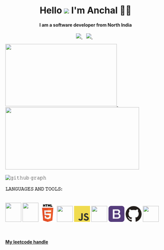 <h1 align='center'>
  Hello  <a target="_blank">
    <img src="https://github.com/JayantGoel001/JayantGoel001/blob/master/GIF/Hi.gif" width="40px" />
  </a> I'm Anchal 👩‍💻
</h1>
<h4 align ="center">I am a software developer from North India</h4>
<p align='center'>
  
  <a href="https://www.linkedin.com/in/anchal-p-908643b6/">
    <img src="https://img.shields.io/badge/linkedin-%230077B5.svg?&style=for-the-badge&logo=linkedin&logoColor=white" />
  </a>&nbsp;&nbsp;
  <a href="https://www.instagram.com/vats.15.11/">
    <img src="https://img.shields.io/badge/instagram-%23E4405F.svg?&style=for-the-badge&logo=instagram&logoColor=white" />        
  </a>&nbsp;&nbsp;
  
</p>

<p>
  <a align="left" href="https://github.com/code1511">
    <img height="195px" width="350" src="https://github-readme-stats.vercel.app/api/top-langs/?username=code1511&text_color=FFFFFF&bg_color=000000&title_color=94b4a4&langs_count=15&layout=compact&hide_border=false" />
  </a>&nbsp;&nbsp;&nbsp;&nbsp;
  <a align="right" href="https://github.com/code1511">
  <img height="195px" src="https://github-readme-stats.vercel.app/api?username=code1511&text_color=FFFFFF&bg_color=000000&title_color=94b4a4&show_icons=true&count_private=true&layout=compact&hide_border=false" width="420"></a>
  <br/>
</p>


![𝚐𝚒𝚝𝚑𝚞𝚋 𝚐𝚛𝚊𝚙𝚑](https://activity-graph.herokuapp.com/graph?username=code1511&theme=react-dark&hide_border=true&area=true)
 <br/> <br/>
**𝙻𝙰𝙽𝙶𝚄𝙰𝙶𝙴𝚂 𝙰𝙽𝙳 𝚃𝙾𝙾𝙻𝚂:**  
<br/>
<br/>
<code><img height="60" width="50" src="https://www.naveedashfaq.me/img/c++.png"></code>
<code><img height="60" width="50" src="https://cdn.iconscout.com/icon/free/png-512/c-programming-569564.png"></code>
<code><img height="55" width="50" src="https://raw.githubusercontent.com/github/explore/80688e429a7d4ef2fca1e82350fe8e3517d3494d/topics/html/html.png"></code>
<code><img height="50" width="50" src="https://cdn.iconscout.com/icon/free/png-256/css-131-722685.png"></code>
<code><img height="50" width="50" src="https://raw.githubusercontent.com/github/explore/80688e429a7d4ef2fca1e82350fe8e3517d3494d/topics/javascript/javascript.png"></code>
<code><img height="50" width="50" src="https://upload.wikimedia.org/wikipedia/commons/thumb/3/3f/Git_icon.svg/1024px-Git_icon.svg.png"></code>
<code><img height="50" width="50" src="https://raw.githubusercontent.com/github/explore/80688e429a7d4ef2fca1e82350fe8e3517d3494d/topics/bootstrap/bootstrap.png"></code>
<code><img height="50" width="50" src="https://raw.githubusercontent.com/github/explore/80688e429a7d4ef2fca1e82350fe8e3517d3494d/topics/github-api/github-api.png"></code>
<code><img height="50" width="50" src="https://cdn.iconscout.com/icon/free/png-512/mongodb-3-1175138.png"></code>
<!-- <code><img height="40" width="40" src="https://raw.githubusercontent.com/github/explore/80688e429a7d4ef2fca1e82350fe8e3517d3494d/topics/typescript/typescript.png"></code> -->
<br>
  <h4><a href="https://leetcode.com/code1511/"> My leetcode handle</a></h4>
<!--
**code1511/code1511** is a ✨ _special_ ✨ repository because its `README.md` (this file) appears on your GitHub profile.

Here are some ideas to get you started:

- 🔭 I’m currently working on React based project
- 🌱 I’m currently learning Shell Programming
- 👯 I’m looking to collaborate on React projects.
- 💬 Ask me about web developement, C++, Javascript.
- 📫 How to reach me:anchal2000pandey@gmail.com
-->

